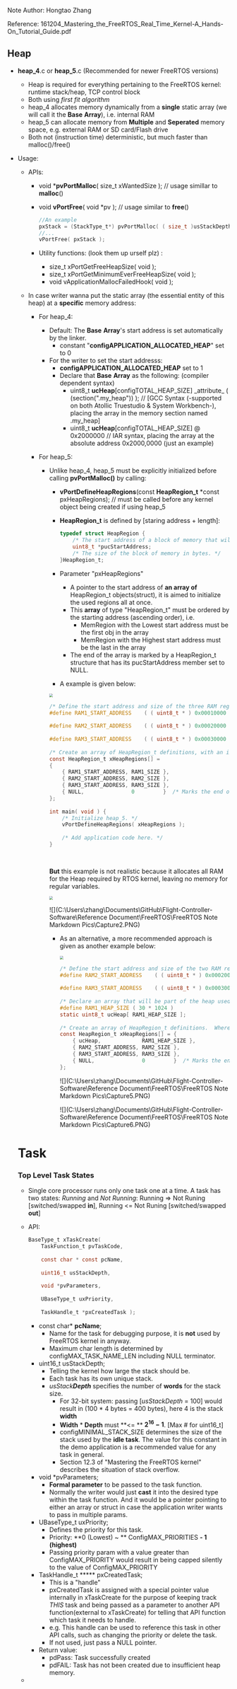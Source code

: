 Note Author: Hongtao Zhang

Reference: 161204_Mastering_the_FreeRTOS_Real_Time_Kernel-A_Hands-On_Tutorial_Guide.pdf



## Heap

* **heap_4**.c or **heap_5**.c (Recommended for newer FreeRTOS versions)

  * Heap is required for everything pertaining to the FreeRTOS kernel: runtime stack/heap, TCP control block
  * Both using *first fit algorithm*
  * heap_4 allocates memory dynamically from a **single** static array (we will call it the **Base** **Array**), i.e. internal RAM
  * heap_5 can allocate memory from **Multiple** and **Seperated** memory space, e.g. external RAM or SD card/Flash drive
  * Both not (instruction time) deterministic, but much faster than malloc()/free() 

* Usage:

  * APIs:

    - void ***pvPortMalloc**( size_t xWantedSize );   // usage simillar to **malloc**()

    - void **vPortFree**( void *pv );	// usage similar to **free**()

      ```c
      //An example 
      pxStack = (StackType_t*) pvPortMalloc( ( size_t )usStackDepth  * sizeof( StackType_t ) );
      //...
      vPortFree( pxStack );
      ```

    - Utility functions: (look them up urself plz) :

      - size_t xPortGetFreeHeapSize( void );
      - size_t xPortGetMinimumEverFreeHeapSize( void );
      - void vApplicationMallocFailedHook( void );

  * In case writer wanna put the static array (the essential entity of this heap) at a **specific** memory address:  

    * For heap_4:

      * Default: The **Base** **Array**'s start address is set automatically by the linker.
        * constant "**configAPPLICATION_ALLOCATED_HEAP**" set to 0
      * For the writer to set the start addresss:
        * **configAPPLICATION_ALLOCATED_HEAP** set to 1
        * Declare that **Base** **Array** as the following: (compiler dependent syntax)
          * uint8_t **ucHeap**[configTOTAL_HEAP_SIZE] \_attribute\_ ( (section(".my_heap")) );    // [GCC Syntax (-supported on both Atollic Truestudio & System Workbench-), placing the array in the memory section named .my_heap]
          * uint8_t **ucHeap**[configTOTAL_HEAP_SIZE] @ 0x2000000  // IAR syntax, placing the array at the absolute address 0x2000,0000 (just an example)

    * For heap_5:

      * Unlike heap_4, heap_5 must be explicitly initialized before calling **pvPortMalloc()** by calling:

        * **vPortDefineHeapRegions**(const **HeapRegion_t** *const pxHeapRegions);  // must be called before any kernel object being created if using heap_5

        * **HeapRegion_t** is defined by [staring address + length]:

          ```c
          typedef struct HeapRegion {     
              /* The start address of a block of memory that will be part of the heap.*/     
              uint8_t *pucStartAddress; 
              /* The size of the block of memory in bytes. */     	size_t xSizeInBytes; 
          }HeapRegion_t; 
          ```

        * Parameter "pxHeapRegions"

          * A pointer to the start address of **an array of** HeapRegion_t objects(struct), it is aimed to initialize the used regions all at once.
          * This **array** of type "HeapRegion_t" must be ordered by the starting address (ascending order), i.e. 
            * MemRegion with the Lowest start address must be the first obj in the array
            * MemRegion with the Highest start address must be the last in the array
          * The end of the array is marked by a HeapRegion_t structure that has its pucStartAddress member set to NULL. 

        * A example is given below:

        <img src="C:\Users\zhang\Documents\GitHub\Flight-Controller-Software\Reference Document\FreeRTOS\FreeRTOS Note Markdown Pics\Capture1.PNG" style="zoom:50%" />

        ```c
        /* Define the start address and size of the three RAM regions. */ 
        #define RAM1_START_ADDRESS    ( ( uint8_t * ) 0x00010000 ) #define RAM1_SIZE             ( 65 * 1024 ) 
         
        #define RAM2_START_ADDRESS    ( ( uint8_t * ) 0x00020000 ) #define RAM2_SIZE             ( 32 * 1024 ) 
         
        #define RAM3_START_ADDRESS    ( ( uint8_t * ) 0x00030000 ) #define RAM3_SIZE             ( 32 * 1024 ) 
         
        /* Create an array of HeapRegion_t definitions, with an index for each of the three RAM regions, and terminating the array with a NULL address.  The HeapRegion_t structures must appear in start address order, with the structure that contains the lowest start address appearing first. */ 
        const HeapRegion_t xHeapRegions[] = 
        {     
            { RAM1_START_ADDRESS, RAM1_SIZE },     
            { RAM2_START_ADDRESS, RAM2_SIZE },     
            { RAM3_START_ADDRESS, RAM3_SIZE },     
            { NULL,               0         }  /* Marks the end of the array. */ 
        }; 
         
        int main( void ) {  
            /* Initialize heap_5. */     
            vPortDefineHeapRegions( xHeapRegions ); 
         
            /* Add application code here. */ 
        } 
         
         
        ```

        **But** this example is not realistic because it allocates all RAM for the Heap required by RTOS kernel, leaving no memory for regular variables. 

        <img src="C:\Users\zhang\Documents\GitHub\Flight-Controller-Software\Reference Document\FreeRTOS\FreeRTOS Note Markdown Pics\Capture3.PNG" style="zoom:50%" />

        ![](C:\Users\zhang\Documents\GitHub\Flight-Controller-Software\Reference Document\FreeRTOS\FreeRTOS Note Markdown Pics\Capture2.PNG)

        * As an alternative, a more recommended approach is given as another example below:

          <img src="C:\Users\zhang\Documents\GitHub\Flight-Controller-Software\Reference Document\FreeRTOS\FreeRTOS Note Markdown Pics\Capture4.PNG" style="zoom:50%" />

          ```c
          /* Define the start address and size of the two RAM regions not used by the  linker. */ 
          #define RAM2_START_ADDRESS    ( ( uint8_t * ) 0x00020000 ) #define RAM2_SIZE             ( 32 * 1024 ) 
           
          #define RAM3_START_ADDRESS    ( ( uint8_t * ) 0x00030000 ) #define RAM3_SIZE             ( 32 * 1024 ) 
           
          /* Declare an array that will be part of the heap used by heap_5.  The array will be placed in RAM1 by the linker. */ 
          #define RAM1_HEAP_SIZE ( 30 * 1024 ) 
          static uint8_t ucHeap[ RAM1_HEAP_SIZE ]; 
           
          /* Create an array of HeapRegion_t definitions.  Whereas in Listing 6 the first entry described all of RAM1, so heap_5 will have used all of RAM1, this time the first entry only describes the ucHeap array, so heap_5 will only use the part of RAM1 that contains the ucHeap array.  The HeapRegion_t structures must still appear in start address order, with the structure that contains the lowest start address appearing first. */ 
          const HeapRegion_t xHeapRegions[] = {     
              { ucHeap,             RAM1_HEAP_SIZE },     
              { RAM2_START_ADDRESS, RAM2_SIZE },     
              { RAM3_START_ADDRESS, RAM3_SIZE },     
              { NULL,               0         }  /* Marks the end of the array. */ 
          }; 
          ```

          ![](C:\Users\zhang\Documents\GitHub\Flight-Controller-Software\Reference Document\FreeRTOS\FreeRTOS Note Markdown Pics\Capture5.PNG)

          ![](C:\Users\zhang\Documents\GitHub\Flight-Controller-Software\Reference Document\FreeRTOS\FreeRTOS Note Markdown Pics\Capture6.PNG)

  

  # Task

  ### Top Level Task States
  
  * Single core processor runs only one task one at a time. A task has two states: *Running* and *Not Running*: Running => Not Runing [switched/swapped **in**], Running <= Not Runing [switched/swapped **out**] 
  
  * API:
  
    ```c
    BaseType_t xTaskCreate( 
        TaskFunction_t pvTaskCode, 
        
        const char * const pcName,                       
        
        uint16_t usStackDepth,   
        
        void *pvParameters,
        
        UBaseType_t uxPriority,
        
        TaskHandle_t *pxCreatedTask ); 
    ```
  
    * const char* **pcName**;  
      * Name for the task for debugging purpose, it is **not** used by FreeRTOS kernel in anyway.
      * Maximum char length is determined by configMAX_TASK_NAME_LEN including NULL terminator.
    * uint16_t usStackDepth; 
      * Telling the kernel how large the stack should be.
      * Each task has its own unique stack.
      * *usStack**Depth*** specifies the number of **words** for the stack size. 
        * For 32-bit system: passing [*usStackDepth* = 100] would result in (100 * 4 bytes = 400 bytes), here 4 is the stack **width**  
        * **Width** * **Depth** must **<= ** **$2^{16}-1$**. [Max # for uint16_t]
        * configMINIMAL_STACK_SIZE determines the size of the stack used by the **idle task**. The value for this constant in the demo application is a recommended value for any task in general.
        * Section 12.3 of "Mastering the FreeRTOS kernel" describes the situation of stack overflow.
    * void *pvParameters;
      * **Formal parameter** to be passed to the task function.
      * Normally the writer would just **cast** it into the desired type within the task function. And it would be a pointer pointing to either an array or struct in case the application writer wants to pass in multiple params.
    * UBaseType_t uxPriority;
      * Defines the priority for this task.
      * Priority: **0 (Lowest) ~ ** ConfigMAX_PRIORITIES **- 1 (highest)**
      * Passing priority param with a value greater than ConfigMAX_PRIORITY would result in being capped silently to the value of ConfigMAX_PRIORITY 
    * TaskHandle_t ***** pxCreatedTask;
      * This is a "handle"
      * pxCreatedTask is assigned with a special pointer value internally in xTaskCreate for the purpose of keeping track *THIS* task and being passed as a parameter to another API function(external to xTaskCreate) for telling that API function which task it needs to handle.
      * e.g. This handle can be used to reference this task in other API calls, such as changing the priority or delete the task.
      * If not used, just pass a NULL pointer.
    * Return value:
      * pdPass: Task successfully created
      * pdFAIL: Task has not been created due to insufficient heap memory.
  
  *  
  
   
